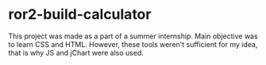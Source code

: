 # ror2-build-calculator
This project was made as a part of a summer internship. Main objective was to learn CSS and HTML. However, these tools weren't sufficient for my idea, that is why JS and jChart were also used.
